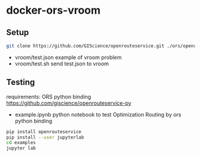 # docker-ors-vroom


## Setup

```bash
git clone https://github.com/GIScience/openrouteservice.git ./ors/openrouteservice
```

* vroom/test.json example of vroom problem
* vroom/test.sh send test.json to vroom



## Testing

requirements: ORS python binding
https://github.com/giscience/openrouteservice-py

* example.ipynb python notebook to test Optimization Routing by ors python binding

```bash
pip install openrouteservice
pip install --user jupyterlab
cd examples
jupyter lab
```
